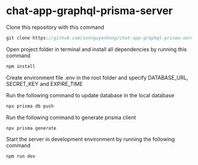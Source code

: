 # chat-app-graphql-prisma-server

Clone this repository with this command

```jsx
git clone https://github.com/sonnguyenhong/chat-app-graphql-prisma-server.git
```

Open project folder in terminal and install all dependencies by running this command

```jsx
npm install
```

Create environment file .env in the root folder and specify DATABASE_URL, SECRET_KEY and EXPIRE_TIME

Run the following command to update database in the local database

```jsx
npx prisma db push
```

Run the following command to generate prisma client

```jsx
npx prisma generate
```

Start the server in development environment by running the following command

```jsx
npm run dev
```
